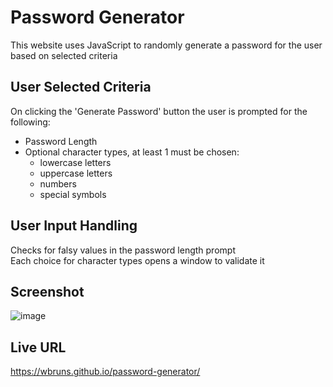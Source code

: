 # Password Generator
This website uses JavaScript to randomly generate a password for the user based on selected criteria

## User Selected Criteria
On clicking the 'Generate Password' button the user is prompted for the following:<br/>
- Password Length<br/>
- Optional character types, at least 1 must be chosen:<br/>
  - lowercase letters<br/>
  - uppercase letters<br/>
  - numbers<br/>
  - special symbols<br/>

## User Input Handling
Checks for falsy values in the password length prompt<br/>
Each choice for character types opens a window to validate it

## Screenshot
![image](https://user-images.githubusercontent.com/95726993/149679091-cb08080c-56b7-4e36-8d7b-66685498c20d.png)

## Live URL
https://wbruns.github.io/password-generator/